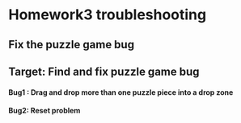 # Homework3 troubleshooting 
## Fix the puzzle game bug
## Target: Find and fix puzzle game bug 
#### Bug1 : Drag and drop more than one puzzle piece into a drop zone 
#### Bug2: Reset problem
